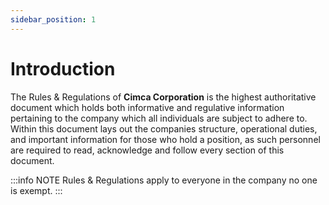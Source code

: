 ```yaml
---
sidebar_position: 1
---
```


# Introduction

The Rules & Regulations of **Cimca Corporation** is the highest authoritative document which holds both informative and regulative information pertaining to the company which all individuals are subject to adhere to. Within this document lays out the companies structure, operational duties, and important information for those who hold a position, as such personnel are required to read, acknowledge and follow every section of this document.

:::info NOTE
Rules & Regulations apply to everyone in the company no one is exempt.
:::
